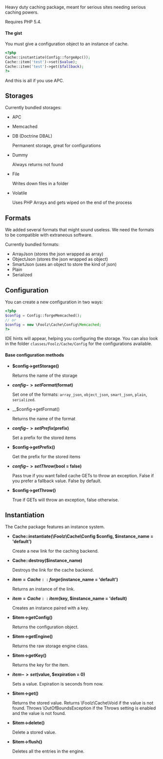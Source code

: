 Heavy duty caching package, meant for serious sites needing serious caching powers.

Requires PHP 5.4.

#### The gist

You must give a configuration object to an instance of cache.

```php
<?php
Cache::instantiate(Config::forgeApc());
Cache::item('test')->set($value);
Cache::item('test')->get($fallback);
?>
```

And this is all if you use APC.

## Storages

Currently bundled storages:

* APC
* Memcached
* DB (Doctrine DBAL)

	Permanent storage, great for configurations

* Dummy

	Always returns not found

* File

	Writes down files in a folder

* Volatile

	Uses PHP Arrays and gets wiped on the end of the process

## Formats

We added several formats that might sound useless. We need the formats to be compatible with extraneous software.

Currently bundled formats:

* ArrayJson (stores the json wrapped as array)
* ObjectJson (stores the json wrapped as object)
* SmartJson (uses an object to store the kind of json)
* Plain
* Serialized

## Configuration

You can create a new configuration in two ways:

```php
<?php
$config = Config::forgeMemcached();
// or
$config = new \Foolz\Cache\Config\Memcached;
?>
```

IDE hints will appear, helping you configuring the storage. You can also look in the folder `classes/Foolz/Cache/Config` for the configurations available.

#### Base configuration methods

* __$config->getStorage()__

	Returns the name of the storage

* __$config->setFormat($format)__

	Set one of the formats: `array_json`, `object_json`, `smart_json`, `plain`, `serialized`.

* __$config->getFormat()

	Returns the name of the format

* __$config->setPrefix($prefix)__

	Set a prefix for the stored items

* __$config->getPrefix()__

	Get the prefix for the stored items

* __$config->setThrow($bool = false)__

	Pass true if you want failed cache GETs to throw an exception. False if you prefer a fallback value. False by default.

* __$config->getThrow()__

	True if GETs will throw an exception, false otherwise.


## Instantiation

The Cache package features an instance system.

* __Cache::instantiate(\Foolz\Cache\Config $config, $instance_name = 'default')__

	Create a new link for the caching backend.

* __Cache::destroy($instance_name)__

	Destroys the link for the cache backend.

* __$item = Cache::forge($instance_name = 'default')__

	Returns an instance of the link.

* __$item = Cache::item($key, $instance_name = 'default)__

	Creates an instance paired with a key.

* __$item->getConfig()__

	Returns the configuration object.

* __$item->getEngine()__

	Returns the raw storage engine class.

* __$item->getKey()__

	Returns the key for the item.

* __$item->set($value, $expiration = 0)__

	Sets a value. Expiration is seconds from now.

* __$item->get()__

	Returns the stored value. Returns \Foolz\Cache\Void if the value is not found. Throws \OutOfBoundsException if the Throws setting is enabled and the value is not found.

* __$item->delete()__

	Delete a stored value.

* __$item->flush()__

	Deletes all the entries in the engine.